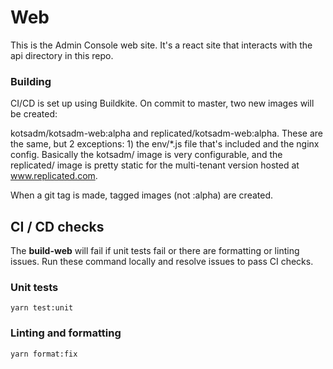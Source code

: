 # Web

This is the Admin Console web site. It's a react site that interacts with the api directory in this repo.

### Building

CI/CD is set up using Buildkite. On commit to master, two new images will be created:

kotsadm/kotsadm-web:alpha and replicated/kotsadm-web:alpha. These are the same, but 2 exceptions: 1) the env/*.js file that's included and the nginx config. Basically the kotsadm/ image is very configurable, and the replicated/ image is pretty static for the multi-tenant version hosted at www.replicated.com.

When a git tag is made, tagged images (not :alpha) are created.

## CI / CD checks

The **build-web** will fail if unit tests fail or there are formatting or linting issues. Run these command locally and resolve issues to pass CI checks.

### Unit tests

```
yarn test:unit
```

### Linting and formatting

```
yarn format:fix
```

